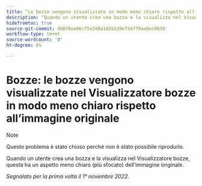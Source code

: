 ```yaml
---
title: “Le bozze vengono visualizzate in modo meno chiaro rispetto all’immagine originale”
description: “Quando un utente crea una bozza e la visualizza nel Visualizzatore bozze, la bozza ha un aspetto meno chiaro (più sfocato) dell’immagine originale.”
hidefromtoc: true
source-git-commit: db076ee06c75e2d8a185b539ef54779aa0ec0630
workflow-type: tm+mt
source-wordcount: '0'
ht-degree: 0%

---
```



# Bozze: le bozze vengono visualizzate nel Visualizzatore bozze in modo meno chiaro rispetto all’immagine originale

<!--This is on both the WF and WFP TOCs-->

>[!NOTE]
>
>Questo problema è stato chiuso perché non è stato possibile riprodurlo.

Quando un utente crea una bozza e la visualizza nel Visualizzatore bozze, questa ha un aspetto meno chiaro (più sfocato) dell’immagine originale.

_Segnalato per la prima volta il 1° novembre 2022._

